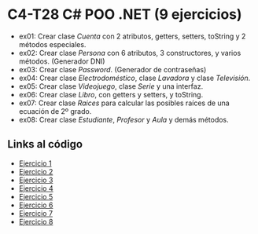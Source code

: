 # C4-T28 C# POO .NET (9 ejercicios)

- ex01: Crear clase *Cuenta* con 2 atributos, getters, setters, toString y 2 métodos especiales.
- ex02: Crear clase *Persona* con 6 atributos, 3 constructores, y varios métodos. (Generador DNI)
- ex03: Crear clase *Password*. (Generador de contraseñas)
- ex04: Crear clase *Electrodoméstico*, clase *Lavadora* y clase *Televisión*.
- ex05: Crear clase *Videojuego*, clase *Serie* y una interfaz.
- ex06: Crear clase *Libro*, con getters y setters, y toString.
- ex07: Crear clase *Raices* para calcular las posibles raíces de una ecuación de 2º grado.
- ex08: Crear clase *Estudiante*, *Profesor* y *Aula* y demás métodos.


## Links al código
- [Ejercicio 1](https://github.com/santiarroyave/sao-fe-gc-ejercicios-c4-T28-c-sharp-POO-NET-08-2023/tree/main/T28-C-Sharp-POO-NET/Ejercicio1)
- [Ejercicio 2](https://github.com/santiarroyave/sao-fe-gc-ejercicios-c4-T28-c-sharp-POO-NET-08-2023/tree/main/T28-C-Sharp-POO-NET/Ejercicio2)
- [Ejercicio 3](https://github.com/santiarroyave/sao-fe-gc-ejercicios-c4-T28-c-sharp-POO-NET-08-2023/tree/main/T28-C-Sharp-POO-NET/Ejercicio3)
- [Ejercicio 4](https://github.com/santiarroyave/sao-fe-gc-ejercicios-c4-T28-c-sharp-POO-NET-08-2023/tree/main/Ejercicio4)
- [Ejercicio 5](https://github.com/santiarroyave/sao-fe-gc-ejercicios-c4-T28-c-sharp-POO-NET-08-2023/tree/main/Ejercicio5)
- [Ejercicio 6](https://github.com/santiarroyave/sao-fe-gc-ejercicios-c4-T28-c-sharp-POO-NET-08-2023/tree/main/Ejercicio6)
- [Ejercicio 7](https://github.com/santiarroyave/sao-fe-gc-ejercicios-c4-T28-c-sharp-POO-NET-08-2023/tree/main/Ejercicio7)
- [Ejercicio 8](https://github.com/santiarroyave/sao-fe-gc-ejercicios-c4-T28-c-sharp-POO-NET-08-2023/tree/main/Ejercicio8)